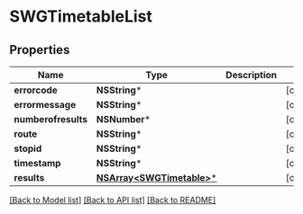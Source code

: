 # SWGTimetableList

## Properties
Name | Type | Description | Notes
------------ | ------------- | ------------- | -------------
**errorcode** | **NSString*** |  | [optional] 
**errormessage** | **NSString*** |  | [optional] 
**numberofresults** | **NSNumber*** |  | [optional] 
**route** | **NSString*** |  | [optional] 
**stopid** | **NSString*** |  | [optional] 
**timestamp** | **NSString*** |  | [optional] 
**results** | [**NSArray&lt;SWGTimetable&gt;***](SWGTimetable.md) |  | [optional] 

[[Back to Model list]](../README.md#documentation-for-models) [[Back to API list]](../README.md#documentation-for-api-endpoints) [[Back to README]](../README.md)


